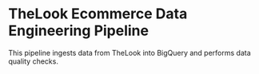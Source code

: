 # TheLook Ecommerce Data Engineering Pipeline

This pipeline ingests data from TheLook into BigQuery and performs data quality checks.